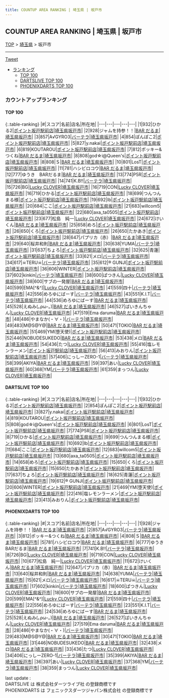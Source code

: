 ```yaml
---
title: COUNTUP AREA RANKING | 埼玉県 | 坂戸市
---
```

## COUNTUP AREA RANKING | 埼玉県 | 坂戸市

[TOP](/darts/rank/) > [埼玉県](/darts/rank/埼玉県/) > 坂戸市

___

<a href="https://twitter.com/share?ref_src=twsrc%5Etfw" data-text="COUNTUP AREA RANKING | 埼玉県坂戸市" class="twitter-share-button" data-hashtags="DARTSLIVE,PHOENIXDARTS,darts,ダーツ" data-show-count="false">Tweet</a>

* [ランキング](#カウントアップランキング)
    * [TOP 100](#top-100)
    * [DARTSLIVE TOP 100](#dartslive-top-100)
    * [PHOENIXDARTS TOP 100](#phoenixdarts-top-100)

### カウントアップランキング

#### TOP 100



{:.table-ranking}
|#|スコア|名前|店名|所在地|
|---|---|---|---|---|
|1|932|<span class="rank-name-dl">ひかる2</span>|<a href="https://search.dartslive.com/jp/shop/4b3d1df5a51614aa0d9b047a20a7ba1e">ポイント坂戸駅前店</a>|<a href="/darts/rank/埼玉県/坂戸市">埼玉県坂戸市</a>|
|2|928|<span class="rank-name-pd">ジャムを持参！！</span>|<a href="https://vs.phoenixdarts.com/jp/shop/shopDetailInfo/s_84706?s_seq=84706">BAR だるま</a>|<a href="/darts/rank/埼玉県/坂戸市">埼玉県坂戸市</a>|
|3|857|<span class="rank-name-pd">A√GYRO3</span>|<a href="https://vs.phoenixdarts.com/jp/shop/shopDetailInfo/s_58060?s_seq=58060">バーテラ</a>|<a href="/darts/rank/埼玉県/坂戸市">埼玉県坂戸市</a>|
|4|854|<span class="rank-name-dl">ぽんぽこ2</span>|<a href="https://search.dartslive.com/jp/shop/4b3d1df5a51614aa0d9b047a20a7ba1e">ポイント坂戸駅前店</a>|<a href="/darts/rank/埼玉県/坂戸市">埼玉県坂戸市</a>|
|5|827|<span class="rank-name-dl">y.nakai</span>|<a href="https://search.dartslive.com/jp/shop/4b3d1df5a51614aa0d9b047a20a7ba1e">ポイント坂戸駅前店</a>|<a href="/darts/rank/埼玉県/坂戸市">埼玉県坂戸市</a>|
|6|819|<span class="rank-name-dl">KOUTAROU</span>|<a href="https://search.dartslive.com/jp/shop/4b3d1df5a51614aa0d9b047a20a7ba1e">ポイント坂戸駅前店</a>|<a href="/darts/rank/埼玉県/坂戸市">埼玉県坂戸市</a>|
|7|812|<span class="rank-name-pd">ポッキー&amp;つくね</span>|<a href="https://vs.phoenixdarts.com/jp/shop/shopDetailInfo/s_84706?s_seq=84706">BAR だるま</a>|<a href="/darts/rank/埼玉県/坂戸市">埼玉県坂戸市</a>|
|8|808|<span class="rank-name-dl">god☆i@Queen&#x27;s</span>|<a href="https://search.dartslive.com/jp/shop/4b3d1df5a51614aa0d9b047a20a7ba1e">ポイント坂戸駅前店</a>|<a href="/darts/rank/埼玉県/坂戸市">埼玉県坂戸市</a>|
|8|808|<span class="rank-name-pd">Ｓ</span>|<a href="https://vs.phoenixdarts.com/jp/shop/shopDetailInfo/s_84706?s_seq=84706">BAR だるま</a>|<a href="/darts/rank/埼玉県/坂戸市">埼玉県坂戸市</a>|
|10|801|<span class="rank-name-dl">LosT</span>|<a href="https://search.dartslive.com/jp/shop/4b3d1df5a51614aa0d9b047a20a7ba1e">ポイント坂戸駅前店</a>|<a href="/darts/rank/埼玉県/坂戸市">埼玉県坂戸市</a>|
|11|781|<span class="rank-name-pd">ハシビロコウ</span>|<a href="https://vs.phoenixdarts.com/jp/shop/shopDetailInfo/s_84706?s_seq=84706">BAR だるま</a>|<a href="/darts/rank/埼玉県/坂戸市">埼玉県坂戸市</a>|
|12|777|<span class="rank-name-pd">ゆうき　BARだるま</span>|<a href="https://vs.phoenixdarts.com/jp/shop/shopDetailInfo/s_84706?s_seq=84706">BAR だるま</a>|<a href="/darts/rank/埼玉県/坂戸市">埼玉県坂戸市</a>|
|13|774|<span class="rank-name-dl">P5R</span>|<a href="https://search.dartslive.com/jp/shop/4b3d1df5a51614aa0d9b047a20a7ba1e">ポイント坂戸駅前店</a>|<a href="/darts/rank/埼玉県/坂戸市">埼玉県坂戸市</a>|
|14|741|<span class="rank-name-pd">K.B!!</span>|<a href="https://vs.phoenixdarts.com/jp/shop/shopDetailInfo/s_58060?s_seq=58060">バーテラ</a>|<a href="/darts/rank/埼玉県/坂戸市">埼玉県坂戸市</a>|
|15|726|<span class="rank-name-pd">BG</span>|<a href="https://vs.phoenixdarts.com/jp/shop/shopDetailInfo/s_75430?s_seq=75430">Lucky CLOVER</a>|<a href="/darts/rank/埼玉県/坂戸市">埼玉県坂戸市</a>|
|16|719|<span class="rank-name-pd">CON</span>|<a href="https://vs.phoenixdarts.com/jp/shop/shopDetailInfo/s_75430?s_seq=75430">Lucky CLOVER</a>|<a href="/darts/rank/埼玉県/坂戸市">埼玉県坂戸市</a>|
|16|719|<span class="rank-name-dl">ひかる</span>|<a href="https://search.dartslive.com/jp/shop/4b3d1df5a51614aa0d9b047a20a7ba1e">ポイント坂戸駅前店</a>|<a href="/darts/rank/埼玉県/坂戸市">埼玉県坂戸市</a>|
|18|699|<span class="rank-name-dl">つんつんまる様</span>|<a href="https://search.dartslive.com/jp/shop/4b3d1df5a51614aa0d9b047a20a7ba1e">ポイント坂戸駅前店</a>|<a href="/darts/rank/埼玉県/坂戸市">埼玉県坂戸市</a>|
|19|692|<span class="rank-name-dl">Ib</span>|<a href="https://search.dartslive.com/jp/shop/4b3d1df5a51614aa0d9b047a20a7ba1e">ポイント坂戸駅前店</a>|<a href="/darts/rank/埼玉県/坂戸市">埼玉県坂戸市</a>|
|20|684|<span class="rank-name-dl">ここ</span>|<a href="https://search.dartslive.com/jp/shop/4b3d1df5a51614aa0d9b047a20a7ba1e">ポイント坂戸駅前店</a>|<a href="/darts/rank/埼玉県/坂戸市">埼玉県坂戸市</a>|
|21|683|<span class="rank-name-dl">willcom5</span>|<a href="https://search.dartslive.com/jp/shop/4b3d1df5a51614aa0d9b047a20a7ba1e">ポイント坂戸駅前店</a>|<a href="/darts/rank/埼玉県/坂戸市">埼玉県坂戸市</a>|
|22|680|<span class="rank-name-dl">axa_ta0505</span>|<a href="https://search.dartslive.com/jp/shop/4b3d1df5a51614aa0d9b047a20a7ba1e">ポイント坂戸駅前店</a>|<a href="/darts/rank/埼玉県/坂戸市">埼玉県坂戸市</a>|
|23|677|<span class="rank-name-pd">松島　純一</span>|<a href="https://vs.phoenixdarts.com/jp/shop/shopDetailInfo/s_75430?s_seq=75430">Lucky CLOVER</a>|<a href="/darts/rank/埼玉県/坂戸市">埼玉県坂戸市</a>|
|24|672|<span class="rank-name-pd">けいくん</span>|<a href="https://vs.phoenixdarts.com/jp/shop/shopDetailInfo/s_84706?s_seq=84706">BAR だるま</a>|<a href="/darts/rank/埼玉県/坂戸市">埼玉県坂戸市</a>|
|25|658|<span class="rank-name-dl">めろ</span>|<a href="https://search.dartslive.com/jp/shop/4b3d1df5a51614aa0d9b047a20a7ba1e">ポイント坂戸駅前店</a>|<a href="/darts/rank/埼玉県/坂戸市">埼玉県坂戸市</a>|
|26|650|<span class="rank-name-dl">くろ</span>|<a href="https://search.dartslive.com/jp/shop/4b3d1df5a51614aa0d9b047a20a7ba1e">ポイント坂戸駅前店</a>|<a href="/darts/rank/埼玉県/坂戸市">埼玉県坂戸市</a>|
|26|650|<span class="rank-name-dl">たかあき</span>|<a href="https://search.dartslive.com/jp/shop/4b3d1df5a51614aa0d9b047a20a7ba1e">ポイント坂戸駅前店</a>|<a href="/darts/rank/埼玉県/坂戸市">埼玉県坂戸市</a>|
|28|647|<span class="rank-name-pd">パプリカ（赤）</span>|<a href="https://vs.phoenixdarts.com/jp/shop/shopDetailInfo/s_84706?s_seq=84706">BAR だるま</a>|<a href="/darts/rank/埼玉県/坂戸市">埼玉県坂戸市</a>|
|29|640|<span class="rank-name-pd">桜井和則</span>|<a href="https://vs.phoenixdarts.com/jp/shop/shopDetailInfo/s_84706?s_seq=84706">BAR だるま</a>|<a href="/darts/rank/埼玉県/坂戸市">埼玉県坂戸市</a>|
|30|638|<span class="rank-name-pd">YUMA</span>|<a href="https://vs.phoenixdarts.com/jp/shop/shopDetailInfo/s_58060?s_seq=58060">バーテラ</a>|<a href="/darts/rank/埼玉県/坂戸市">埼玉県坂戸市</a>|
|31|637|<span class="rank-name-dl">ちょろ</span>|<a href="https://search.dartslive.com/jp/shop/4b3d1df5a51614aa0d9b047a20a7ba1e">ポイント坂戸駅前店</a>|<a href="/darts/rank/埼玉県/坂戸市">埼玉県坂戸市</a>|
|32|625|<span class="rank-name-dl">青蓮</span>|<a href="https://search.dartslive.com/jp/shop/4b3d1df5a51614aa0d9b047a20a7ba1e">ポイント坂戸駅前店</a>|<a href="/darts/rank/埼玉県/坂戸市">埼玉県坂戸市</a>|
|33|621|<span class="rank-name-pd">メロ</span>|<a href="https://vs.phoenixdarts.com/jp/shop/shopDetailInfo/s_58060?s_seq=58060">バーテラ</a>|<a href="/darts/rank/埼玉県/坂戸市">埼玉県坂戸市</a>|
|34|617|<span class="rank-name-pd">☠TERU☠</span>|<a href="https://vs.phoenixdarts.com/jp/shop/shopDetailInfo/s_58060?s_seq=58060">バーテラ</a>|<a href="/darts/rank/埼玉県/坂戸市">埼玉県坂戸市</a>|
|35|612|<span class="rank-name-dl">®️ GUNJI</span>|<a href="https://search.dartslive.com/jp/shop/4b3d1df5a51614aa0d9b047a20a7ba1e">ポイント坂戸駅前店</a>|<a href="/darts/rank/埼玉県/坂戸市">埼玉県坂戸市</a>|
|36|606|<span class="rank-name-dl">WINTER</span>|<a href="https://search.dartslive.com/jp/shop/4b3d1df5a51614aa0d9b047a20a7ba1e">ポイント坂戸駅前店</a>|<a href="/darts/rank/埼玉県/坂戸市">埼玉県坂戸市</a>|
|37|602|<span class="rank-name-pd">kinkin</span>|<a href="https://vs.phoenixdarts.com/jp/shop/shopDetailInfo/s_58060?s_seq=58060">バーテラ</a>|<a href="/darts/rank/埼玉県/坂戸市">埼玉県坂戸市</a>|
|38|600|<span class="rank-name-pd">ぱつきん</span>|<a href="https://vs.phoenixdarts.com/jp/shop/shopDetailInfo/s_75430?s_seq=75430">Lucky CLOVER</a>|<a href="/darts/rank/埼玉県/坂戸市">埼玉県坂戸市</a>|
|38|600|<span class="rank-name-pd">サブの一発屋</span>|<a href="https://vs.phoenixdarts.com/jp/shop/shopDetailInfo/s_84706?s_seq=84706">BAR だるま</a>|<a href="/darts/rank/埼玉県/坂戸市">埼玉県坂戸市</a>|
|40|599|<span class="rank-name-pd">EMA[^&amp;^]</span>|<a href="https://vs.phoenixdarts.com/jp/shop/shopDetailInfo/s_75430?s_seq=75430">Lucky CLOVER</a>|<a href="/darts/rank/埼玉県/坂戸市">埼玉県坂戸市</a>|
|41|559|<span class="rank-name-pd">四十</span>|<a href="https://vs.phoenixdarts.com/jp/shop/shopDetailInfo/s_58060?s_seq=58060">バーテラ</a>|<a href="/darts/rank/埼玉県/坂戸市">埼玉県坂戸市</a>|
|42|556|<span class="rank-name-pd">めろゆにばーす</span>|<a href="https://vs.phoenixdarts.com/jp/shop/shopDetailInfo/s_58060?s_seq=58060">バーテラ</a>|<a href="/darts/rank/埼玉県/坂戸市">埼玉県坂戸市</a>|
|43|551|<span class="rank-name-pd">K.I.T</span>|<a href="https://vs.phoenixdarts.com/jp/shop/shopDetailInfo/s_58060?s_seq=58060">バーテラ</a>|<a href="/darts/rank/埼玉県/坂戸市">埼玉県坂戸市</a>|
|44|536|<span class="rank-name-pd">めろゆにばーす</span>|<a href="https://vs.phoenixdarts.com/jp/shop/shopDetailInfo/s_84706?s_seq=84706">BAR だるま</a>|<a href="/darts/rank/埼玉県/坂戸市">埼玉県坂戸市</a>|
|45|528|<span class="rank-name-pd">えぬみ(｡ρω-｡)</span>|<a href="https://vs.phoenixdarts.com/jp/shop/shopDetailInfo/s_84706?s_seq=84706">BAR だるま</a>|<a href="/darts/rank/埼玉県/坂戸市">埼玉県坂戸市</a>|
|46|527|<span class="rank-name-pd">ばいきんちゃん</span>|<a href="https://vs.phoenixdarts.com/jp/shop/shopDetailInfo/s_75430?s_seq=75430">Lucky CLOVER</a>|<a href="/darts/rank/埼玉県/坂戸市">埼玉県坂戸市</a>|
|47|519|<span class="rank-name-pd">Ema daruma</span>|<a href="https://vs.phoenixdarts.com/jp/shop/shopDetailInfo/s_84706?s_seq=84706">BAR だるま</a>|<a href="/darts/rank/埼玉県/坂戸市">埼玉県坂戸市</a>|
|48|486|<span class="rank-name-pd">やまなか(・∀・)</span>|<a href="https://vs.phoenixdarts.com/jp/shop/shopDetailInfo/s_58060?s_seq=58060">バーテラ</a>|<a href="/darts/rank/埼玉県/坂戸市">埼玉県坂戸市</a>|
|49|483|<span class="rank-name-pd">M@S@Y@</span>|<a href="https://vs.phoenixdarts.com/jp/shop/shopDetailInfo/s_84706?s_seq=84706">BAR だるま</a>|<a href="/darts/rank/埼玉県/坂戸市">埼玉県坂戸市</a>|
|50|471|<span class="rank-name-pd">TOKIO</span>|<a href="https://vs.phoenixdarts.com/jp/shop/shopDetailInfo/s_84706?s_seq=84706">BAR だるま</a>|<a href="/darts/rank/埼玉県/坂戸市">埼玉県坂戸市</a>|
|51|469|<span class="rank-name-dl">YM(堕天使)</span>|<a href="https://search.dartslive.com/jp/shop/4b3d1df5a51614aa0d9b047a20a7ba1e">ポイント坂戸駅前店</a>|<a href="/darts/rank/埼玉県/坂戸市">埼玉県坂戸市</a>|
|52|446|<span class="rank-name-pd">NOBUDESUKEDO</span>|<a href="https://vs.phoenixdarts.com/jp/shop/shopDetailInfo/s_84706?s_seq=84706">BAR だるま</a>|<a href="/darts/rank/埼玉県/坂戸市">埼玉県坂戸市</a>|
|53|438|<span class="rank-name-pd">メロ</span>|<a href="https://vs.phoenixdarts.com/jp/shop/shopDetailInfo/s_84706?s_seq=84706">BAR だるま</a>|<a href="/darts/rank/埼玉県/坂戸市">埼玉県坂戸市</a>|
|54|436|<span class="rank-name-pd">たつ</span>|<a href="https://vs.phoenixdarts.com/jp/shop/shopDetailInfo/s_75430?s_seq=75430">Lucky CLOVER</a>|<a href="/darts/rank/埼玉県/坂戸市">埼玉県坂戸市</a>|
|55|416|<span class="rank-name-dl">塩レモンラーメン</span>|<a href="https://search.dartslive.com/jp/shop/4b3d1df5a51614aa0d9b047a20a7ba1e">ポイント坂戸駅前店</a>|<a href="/darts/rank/埼玉県/坂戸市">埼玉県坂戸市</a>|
|56|413|<span class="rank-name-dl">みおりん</span>|<a href="https://search.dartslive.com/jp/shop/4b3d1df5a51614aa0d9b047a20a7ba1e">ポイント坂戸駅前店</a>|<a href="/darts/rank/埼玉県/坂戸市">埼玉県坂戸市</a>|
|57|406|<span class="rank-name-pd">にっしーZERO-1</span>|<a href="https://vs.phoenixdarts.com/jp/shop/shopDetailInfo/s_58060?s_seq=58060">バーテラ</a>|<a href="/darts/rank/埼玉県/坂戸市">埼玉県坂戸市</a>|
|58|399|<span class="rank-name-pd">AKIYA</span>|<a href="https://vs.phoenixdarts.com/jp/shop/shopDetailInfo/s_84706?s_seq=84706">BAR だるま</a>|<a href="/darts/rank/埼玉県/坂戸市">埼玉県坂戸市</a>|
|59|397|<span class="rank-name-pd">あい</span>|<a href="https://vs.phoenixdarts.com/jp/shop/shopDetailInfo/s_75430?s_seq=75430">Lucky CLOVER</a>|<a href="/darts/rank/埼玉県/坂戸市">埼玉県坂戸市</a>|
|60|368|<span class="rank-name-pd">YM</span>|<a href="https://vs.phoenixdarts.com/jp/shop/shopDetailInfo/s_58060?s_seq=58060">バーテラ</a>|<a href="/darts/rank/埼玉県/坂戸市">埼玉県坂戸市</a>|
|61|359|<span class="rank-name-pd">まっつん</span>|<a href="https://vs.phoenixdarts.com/jp/shop/shopDetailInfo/s_75430?s_seq=75430">Lucky CLOVER</a>|<a href="/darts/rank/埼玉県/坂戸市">埼玉県坂戸市</a>|


#### DARTSLIVE TOP 100



{:.table-ranking}
|#|スコア|名前|店名|所在地|
|---|---|---|---|---|
|1|932|<span class="rank-name-dl">ひかる2</span>|<a href="https://search.dartslive.com/jp/shop/4b3d1df5a51614aa0d9b047a20a7ba1e">ポイント坂戸駅前店</a>|<a href="/darts/rank/埼玉県/坂戸市">埼玉県坂戸市</a>|
|2|854|<span class="rank-name-dl">ぽんぽこ2</span>|<a href="https://search.dartslive.com/jp/shop/4b3d1df5a51614aa0d9b047a20a7ba1e">ポイント坂戸駅前店</a>|<a href="/darts/rank/埼玉県/坂戸市">埼玉県坂戸市</a>|
|3|827|<span class="rank-name-dl">y.nakai</span>|<a href="https://search.dartslive.com/jp/shop/4b3d1df5a51614aa0d9b047a20a7ba1e">ポイント坂戸駅前店</a>|<a href="/darts/rank/埼玉県/坂戸市">埼玉県坂戸市</a>|
|4|819|<span class="rank-name-dl">KOUTAROU</span>|<a href="https://search.dartslive.com/jp/shop/4b3d1df5a51614aa0d9b047a20a7ba1e">ポイント坂戸駅前店</a>|<a href="/darts/rank/埼玉県/坂戸市">埼玉県坂戸市</a>|
|5|808|<span class="rank-name-dl">god☆i@Queen&#x27;s</span>|<a href="https://search.dartslive.com/jp/shop/4b3d1df5a51614aa0d9b047a20a7ba1e">ポイント坂戸駅前店</a>|<a href="/darts/rank/埼玉県/坂戸市">埼玉県坂戸市</a>|
|6|801|<span class="rank-name-dl">LosT</span>|<a href="https://search.dartslive.com/jp/shop/4b3d1df5a51614aa0d9b047a20a7ba1e">ポイント坂戸駅前店</a>|<a href="/darts/rank/埼玉県/坂戸市">埼玉県坂戸市</a>|
|7|774|<span class="rank-name-dl">P5R</span>|<a href="https://search.dartslive.com/jp/shop/4b3d1df5a51614aa0d9b047a20a7ba1e">ポイント坂戸駅前店</a>|<a href="/darts/rank/埼玉県/坂戸市">埼玉県坂戸市</a>|
|8|719|<span class="rank-name-dl">ひかる</span>|<a href="https://search.dartslive.com/jp/shop/4b3d1df5a51614aa0d9b047a20a7ba1e">ポイント坂戸駅前店</a>|<a href="/darts/rank/埼玉県/坂戸市">埼玉県坂戸市</a>|
|9|699|<span class="rank-name-dl">つんつんまる様</span>|<a href="https://search.dartslive.com/jp/shop/4b3d1df5a51614aa0d9b047a20a7ba1e">ポイント坂戸駅前店</a>|<a href="/darts/rank/埼玉県/坂戸市">埼玉県坂戸市</a>|
|10|692|<span class="rank-name-dl">Ib</span>|<a href="https://search.dartslive.com/jp/shop/4b3d1df5a51614aa0d9b047a20a7ba1e">ポイント坂戸駅前店</a>|<a href="/darts/rank/埼玉県/坂戸市">埼玉県坂戸市</a>|
|11|684|<span class="rank-name-dl">ここ</span>|<a href="https://search.dartslive.com/jp/shop/4b3d1df5a51614aa0d9b047a20a7ba1e">ポイント坂戸駅前店</a>|<a href="/darts/rank/埼玉県/坂戸市">埼玉県坂戸市</a>|
|12|683|<span class="rank-name-dl">willcom5</span>|<a href="https://search.dartslive.com/jp/shop/4b3d1df5a51614aa0d9b047a20a7ba1e">ポイント坂戸駅前店</a>|<a href="/darts/rank/埼玉県/坂戸市">埼玉県坂戸市</a>|
|13|680|<span class="rank-name-dl">axa_ta0505</span>|<a href="https://search.dartslive.com/jp/shop/4b3d1df5a51614aa0d9b047a20a7ba1e">ポイント坂戸駅前店</a>|<a href="/darts/rank/埼玉県/坂戸市">埼玉県坂戸市</a>|
|14|658|<span class="rank-name-dl">めろ</span>|<a href="https://search.dartslive.com/jp/shop/4b3d1df5a51614aa0d9b047a20a7ba1e">ポイント坂戸駅前店</a>|<a href="/darts/rank/埼玉県/坂戸市">埼玉県坂戸市</a>|
|15|650|<span class="rank-name-dl">くろ</span>|<a href="https://search.dartslive.com/jp/shop/4b3d1df5a51614aa0d9b047a20a7ba1e">ポイント坂戸駅前店</a>|<a href="/darts/rank/埼玉県/坂戸市">埼玉県坂戸市</a>|
|15|650|<span class="rank-name-dl">たかあき</span>|<a href="https://search.dartslive.com/jp/shop/4b3d1df5a51614aa0d9b047a20a7ba1e">ポイント坂戸駅前店</a>|<a href="/darts/rank/埼玉県/坂戸市">埼玉県坂戸市</a>|
|17|637|<span class="rank-name-dl">ちょろ</span>|<a href="https://search.dartslive.com/jp/shop/4b3d1df5a51614aa0d9b047a20a7ba1e">ポイント坂戸駅前店</a>|<a href="/darts/rank/埼玉県/坂戸市">埼玉県坂戸市</a>|
|18|625|<span class="rank-name-dl">青蓮</span>|<a href="https://search.dartslive.com/jp/shop/4b3d1df5a51614aa0d9b047a20a7ba1e">ポイント坂戸駅前店</a>|<a href="/darts/rank/埼玉県/坂戸市">埼玉県坂戸市</a>|
|19|612|<span class="rank-name-dl">®️ GUNJI</span>|<a href="https://search.dartslive.com/jp/shop/4b3d1df5a51614aa0d9b047a20a7ba1e">ポイント坂戸駅前店</a>|<a href="/darts/rank/埼玉県/坂戸市">埼玉県坂戸市</a>|
|20|606|<span class="rank-name-dl">WINTER</span>|<a href="https://search.dartslive.com/jp/shop/4b3d1df5a51614aa0d9b047a20a7ba1e">ポイント坂戸駅前店</a>|<a href="/darts/rank/埼玉県/坂戸市">埼玉県坂戸市</a>|
|21|469|<span class="rank-name-dl">YM(堕天使)</span>|<a href="https://search.dartslive.com/jp/shop/4b3d1df5a51614aa0d9b047a20a7ba1e">ポイント坂戸駅前店</a>|<a href="/darts/rank/埼玉県/坂戸市">埼玉県坂戸市</a>|
|22|416|<span class="rank-name-dl">塩レモンラーメン</span>|<a href="https://search.dartslive.com/jp/shop/4b3d1df5a51614aa0d9b047a20a7ba1e">ポイント坂戸駅前店</a>|<a href="/darts/rank/埼玉県/坂戸市">埼玉県坂戸市</a>|
|23|413|<span class="rank-name-dl">みおりん</span>|<a href="https://search.dartslive.com/jp/shop/4b3d1df5a51614aa0d9b047a20a7ba1e">ポイント坂戸駅前店</a>|<a href="/darts/rank/埼玉県/坂戸市">埼玉県坂戸市</a>|


#### PHOENIXDARTS TOP 100



{:.table-ranking}
|#|スコア|名前|店名|所在地|
|---|---|---|---|---|
|1|928|<span class="rank-name-pd">ジャムを持参！！</span>|<a href="https://vs.phoenixdarts.com/jp/shop/shopDetailInfo/s_84706?s_seq=84706">BAR だるま</a>|<a href="/darts/rank/埼玉県/坂戸市">埼玉県坂戸市</a>|
|2|857|<span class="rank-name-pd">A√GYRO3</span>|<a href="https://vs.phoenixdarts.com/jp/shop/shopDetailInfo/s_58060?s_seq=58060">バーテラ</a>|<a href="/darts/rank/埼玉県/坂戸市">埼玉県坂戸市</a>|
|3|812|<span class="rank-name-pd">ポッキー&amp;つくね</span>|<a href="https://vs.phoenixdarts.com/jp/shop/shopDetailInfo/s_84706?s_seq=84706">BAR だるま</a>|<a href="/darts/rank/埼玉県/坂戸市">埼玉県坂戸市</a>|
|4|808|<span class="rank-name-pd">Ｓ</span>|<a href="https://vs.phoenixdarts.com/jp/shop/shopDetailInfo/s_84706?s_seq=84706">BAR だるま</a>|<a href="/darts/rank/埼玉県/坂戸市">埼玉県坂戸市</a>|
|5|781|<span class="rank-name-pd">ハシビロコウ</span>|<a href="https://vs.phoenixdarts.com/jp/shop/shopDetailInfo/s_84706?s_seq=84706">BAR だるま</a>|<a href="/darts/rank/埼玉県/坂戸市">埼玉県坂戸市</a>|
|6|777|<span class="rank-name-pd">ゆうき　BARだるま</span>|<a href="https://vs.phoenixdarts.com/jp/shop/shopDetailInfo/s_84706?s_seq=84706">BAR だるま</a>|<a href="/darts/rank/埼玉県/坂戸市">埼玉県坂戸市</a>|
|7|741|<span class="rank-name-pd">K.B!!</span>|<a href="https://vs.phoenixdarts.com/jp/shop/shopDetailInfo/s_58060?s_seq=58060">バーテラ</a>|<a href="/darts/rank/埼玉県/坂戸市">埼玉県坂戸市</a>|
|8|726|<span class="rank-name-pd">BG</span>|<a href="https://vs.phoenixdarts.com/jp/shop/shopDetailInfo/s_75430?s_seq=75430">Lucky CLOVER</a>|<a href="/darts/rank/埼玉県/坂戸市">埼玉県坂戸市</a>|
|9|719|<span class="rank-name-pd">CON</span>|<a href="https://vs.phoenixdarts.com/jp/shop/shopDetailInfo/s_75430?s_seq=75430">Lucky CLOVER</a>|<a href="/darts/rank/埼玉県/坂戸市">埼玉県坂戸市</a>|
|10|677|<span class="rank-name-pd">松島　純一</span>|<a href="https://vs.phoenixdarts.com/jp/shop/shopDetailInfo/s_75430?s_seq=75430">Lucky CLOVER</a>|<a href="/darts/rank/埼玉県/坂戸市">埼玉県坂戸市</a>|
|11|672|<span class="rank-name-pd">けいくん</span>|<a href="https://vs.phoenixdarts.com/jp/shop/shopDetailInfo/s_84706?s_seq=84706">BAR だるま</a>|<a href="/darts/rank/埼玉県/坂戸市">埼玉県坂戸市</a>|
|12|647|<span class="rank-name-pd">パプリカ（赤）</span>|<a href="https://vs.phoenixdarts.com/jp/shop/shopDetailInfo/s_84706?s_seq=84706">BAR だるま</a>|<a href="/darts/rank/埼玉県/坂戸市">埼玉県坂戸市</a>|
|13|640|<span class="rank-name-pd">桜井和則</span>|<a href="https://vs.phoenixdarts.com/jp/shop/shopDetailInfo/s_84706?s_seq=84706">BAR だるま</a>|<a href="/darts/rank/埼玉県/坂戸市">埼玉県坂戸市</a>|
|14|638|<span class="rank-name-pd">YUMA</span>|<a href="https://vs.phoenixdarts.com/jp/shop/shopDetailInfo/s_58060?s_seq=58060">バーテラ</a>|<a href="/darts/rank/埼玉県/坂戸市">埼玉県坂戸市</a>|
|15|621|<span class="rank-name-pd">メロ</span>|<a href="https://vs.phoenixdarts.com/jp/shop/shopDetailInfo/s_58060?s_seq=58060">バーテラ</a>|<a href="/darts/rank/埼玉県/坂戸市">埼玉県坂戸市</a>|
|16|617|<span class="rank-name-pd">☠TERU☠</span>|<a href="https://vs.phoenixdarts.com/jp/shop/shopDetailInfo/s_58060?s_seq=58060">バーテラ</a>|<a href="/darts/rank/埼玉県/坂戸市">埼玉県坂戸市</a>|
|17|602|<span class="rank-name-pd">kinkin</span>|<a href="https://vs.phoenixdarts.com/jp/shop/shopDetailInfo/s_58060?s_seq=58060">バーテラ</a>|<a href="/darts/rank/埼玉県/坂戸市">埼玉県坂戸市</a>|
|18|600|<span class="rank-name-pd">ぱつきん</span>|<a href="https://vs.phoenixdarts.com/jp/shop/shopDetailInfo/s_75430?s_seq=75430">Lucky CLOVER</a>|<a href="/darts/rank/埼玉県/坂戸市">埼玉県坂戸市</a>|
|18|600|<span class="rank-name-pd">サブの一発屋</span>|<a href="https://vs.phoenixdarts.com/jp/shop/shopDetailInfo/s_84706?s_seq=84706">BAR だるま</a>|<a href="/darts/rank/埼玉県/坂戸市">埼玉県坂戸市</a>|
|20|599|<span class="rank-name-pd">EMA[^&amp;^]</span>|<a href="https://vs.phoenixdarts.com/jp/shop/shopDetailInfo/s_75430?s_seq=75430">Lucky CLOVER</a>|<a href="/darts/rank/埼玉県/坂戸市">埼玉県坂戸市</a>|
|21|559|<span class="rank-name-pd">四十</span>|<a href="https://vs.phoenixdarts.com/jp/shop/shopDetailInfo/s_58060?s_seq=58060">バーテラ</a>|<a href="/darts/rank/埼玉県/坂戸市">埼玉県坂戸市</a>|
|22|556|<span class="rank-name-pd">めろゆにばーす</span>|<a href="https://vs.phoenixdarts.com/jp/shop/shopDetailInfo/s_58060?s_seq=58060">バーテラ</a>|<a href="/darts/rank/埼玉県/坂戸市">埼玉県坂戸市</a>|
|23|551|<span class="rank-name-pd">K.I.T</span>|<a href="https://vs.phoenixdarts.com/jp/shop/shopDetailInfo/s_58060?s_seq=58060">バーテラ</a>|<a href="/darts/rank/埼玉県/坂戸市">埼玉県坂戸市</a>|
|24|536|<span class="rank-name-pd">めろゆにばーす</span>|<a href="https://vs.phoenixdarts.com/jp/shop/shopDetailInfo/s_84706?s_seq=84706">BAR だるま</a>|<a href="/darts/rank/埼玉県/坂戸市">埼玉県坂戸市</a>|
|25|528|<span class="rank-name-pd">えぬみ(｡ρω-｡)</span>|<a href="https://vs.phoenixdarts.com/jp/shop/shopDetailInfo/s_84706?s_seq=84706">BAR だるま</a>|<a href="/darts/rank/埼玉県/坂戸市">埼玉県坂戸市</a>|
|26|527|<span class="rank-name-pd">ばいきんちゃん</span>|<a href="https://vs.phoenixdarts.com/jp/shop/shopDetailInfo/s_75430?s_seq=75430">Lucky CLOVER</a>|<a href="/darts/rank/埼玉県/坂戸市">埼玉県坂戸市</a>|
|27|519|<span class="rank-name-pd">Ema daruma</span>|<a href="https://vs.phoenixdarts.com/jp/shop/shopDetailInfo/s_84706?s_seq=84706">BAR だるま</a>|<a href="/darts/rank/埼玉県/坂戸市">埼玉県坂戸市</a>|
|28|486|<span class="rank-name-pd">やまなか(・∀・)</span>|<a href="https://vs.phoenixdarts.com/jp/shop/shopDetailInfo/s_58060?s_seq=58060">バーテラ</a>|<a href="/darts/rank/埼玉県/坂戸市">埼玉県坂戸市</a>|
|29|483|<span class="rank-name-pd">M@S@Y@</span>|<a href="https://vs.phoenixdarts.com/jp/shop/shopDetailInfo/s_84706?s_seq=84706">BAR だるま</a>|<a href="/darts/rank/埼玉県/坂戸市">埼玉県坂戸市</a>|
|30|471|<span class="rank-name-pd">TOKIO</span>|<a href="https://vs.phoenixdarts.com/jp/shop/shopDetailInfo/s_84706?s_seq=84706">BAR だるま</a>|<a href="/darts/rank/埼玉県/坂戸市">埼玉県坂戸市</a>|
|31|446|<span class="rank-name-pd">NOBUDESUKEDO</span>|<a href="https://vs.phoenixdarts.com/jp/shop/shopDetailInfo/s_84706?s_seq=84706">BAR だるま</a>|<a href="/darts/rank/埼玉県/坂戸市">埼玉県坂戸市</a>|
|32|438|<span class="rank-name-pd">メロ</span>|<a href="https://vs.phoenixdarts.com/jp/shop/shopDetailInfo/s_84706?s_seq=84706">BAR だるま</a>|<a href="/darts/rank/埼玉県/坂戸市">埼玉県坂戸市</a>|
|33|436|<span class="rank-name-pd">たつ</span>|<a href="https://vs.phoenixdarts.com/jp/shop/shopDetailInfo/s_75430?s_seq=75430">Lucky CLOVER</a>|<a href="/darts/rank/埼玉県/坂戸市">埼玉県坂戸市</a>|
|34|406|<span class="rank-name-pd">にっしーZERO-1</span>|<a href="https://vs.phoenixdarts.com/jp/shop/shopDetailInfo/s_58060?s_seq=58060">バーテラ</a>|<a href="/darts/rank/埼玉県/坂戸市">埼玉県坂戸市</a>|
|35|399|<span class="rank-name-pd">AKIYA</span>|<a href="https://vs.phoenixdarts.com/jp/shop/shopDetailInfo/s_84706?s_seq=84706">BAR だるま</a>|<a href="/darts/rank/埼玉県/坂戸市">埼玉県坂戸市</a>|
|36|397|<span class="rank-name-pd">あい</span>|<a href="https://vs.phoenixdarts.com/jp/shop/shopDetailInfo/s_75430?s_seq=75430">Lucky CLOVER</a>|<a href="/darts/rank/埼玉県/坂戸市">埼玉県坂戸市</a>|
|37|368|<span class="rank-name-pd">YM</span>|<a href="https://vs.phoenixdarts.com/jp/shop/shopDetailInfo/s_58060?s_seq=58060">バーテラ</a>|<a href="/darts/rank/埼玉県/坂戸市">埼玉県坂戸市</a>|
|38|359|<span class="rank-name-pd">まっつん</span>|<a href="https://vs.phoenixdarts.com/jp/shop/shopDetailInfo/s_75430?s_seq=75430">Lucky CLOVER</a>|<a href="/darts/rank/埼玉県/坂戸市">埼玉県坂戸市</a>|


<div class="footer border-top border-gray-light mt-5 pt-3 text-right text-gray">
    last update : <span style="font-weight: italic" id="foot_last_modified"></span><br />
    DARTSLIVE は 株式会社ダーツライブ社 の登録商標です<br />
    PHOENIXDARTS は フェニックスダーツジャパン株式会社 の登録商標です<br />
</div>

<script src="https://cdnjs.cloudflare.com/ajax/libs/jquery.tablesorter/2.31.3/js/jquery.tablesorter.min.js" integrity="sha512-qzgd5cYSZcosqpzpn7zF2ZId8f/8CHmFKZ8j7mU4OUXTNRd5g+ZHBPsgKEwoqxCtdQvExE5LprwwPAgoicguNg==" crossorigin="anonymous" referrerpolicy="no-referrer"></script>
<link rel="stylesheet" href="https://cdnjs.cloudflare.com/ajax/libs/jquery.tablesorter/2.31.3/css/theme.default.min.css" integrity="sha512-wghhOJkjQX0Lh3NSWvNKeZ0ZpNn+SPVXX1Qyc9OCaogADktxrBiBdKGDoqVUOyhStvMBmJQ8ZdMHiR3wuEq8+w==" crossorigin="anonymous" referrerpolicy="no-referrer" />
<script>
$(function() {
    $(".table-ranking").tablesorter({sortList:[[0, 0]]});
    $("#foot_last_modified").text(formatDate(new Date(document.lastModified), 'yyyy-MM-dd HH:mm:ss'));
});
</script>

<script async src="https://platform.twitter.com/widgets.js" charset="utf-8"></script>